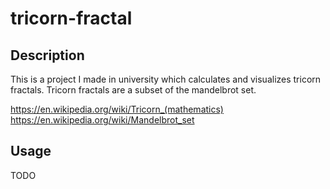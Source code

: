# tricorn-fractal

## Description
This is a project I made in university which calculates and visualizes tricorn fractals. Tricorn fractals are a subset of the mandelbrot set.

https://en.wikipedia.org/wiki/Tricorn_(mathematics)
https://en.wikipedia.org/wiki/Mandelbrot_set

## Usage
TODO
